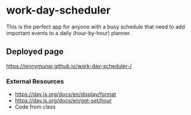 # work-day-scheduler
This is the perfect app for anyone with a busy schedule that need to add important events to a daily (hour-by-hour) planner.

## Deployed page
https://jennymunar.github.io/work-day-scheduler-/

### External Resources
* https://day.js.org/docs/en/display/format
* https://day.js.org/docs/en/get-set/hour
* Code from class


